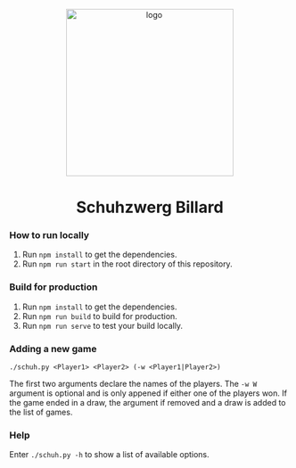 <p align="center">
    <a href="https://schuhzwerg.com">
        <img src="static/img/logo.png" alt="logo" width="300">
    </a>
</p>

<h1 align="center">Schuhzwerg Billard</h1>

### How to run locally

1. Run `npm install` to get the dependencies.
2. Run `npm run start` in the root directory of this repository.

### Build for production

1. Run `npm install` to get the dependencies.
2. Run `npm run build` to build for production.
3. Run `npm run serve` to test your build locally.

### Adding a new game

`./schuh.py <Player1> <Player2> (-w <Player1|Player2>)`

The first two arguments declare the names of the players.
The `-w W` argument is optional and is only appened if either one of the players won.
If the game ended in a draw, the argument if removed and a draw is added to the list of games.

### Help

Enter `./schuh.py -h` to show a list of available options.
